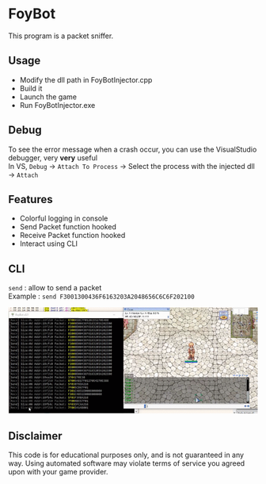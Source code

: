 # FoyBot
This program is a packet sniffer.

## Usage
- Modify the dll path in FoyBotInjector.cpp  
- Build it  
- Launch the game  
- Run FoyBotInjector.exe  

## Debug
To see the error message when a crash occur, you can use the VisualStudio debugger, very **very** useful   
In VS, ``Debug`` -> ``Attach To Process`` -> Select the process with the injected dll -> ``Attach``

## Features
- Colorful logging in console
- Send Packet function hooked
- Receive Packet function hooked
- Interact using CLI

## CLI
`send` : allow to send a packet  
Example : `send F3001300436F6163203A2048656C6C6F202100`

![Demo gif](/demo.gif)

## Disclaimer
This code is for educational purposes only, and is not guaranteed in any way. Using automated software may violate terms of service you agreed upon with your game provider.
